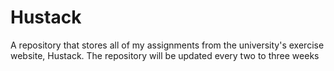 # Hustack
A repository that stores all of my assignments from the university's exercise website, Hustack. The repository will be updated every two to three weeks